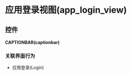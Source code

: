 # 应用登录视图(app_login_view)  <!-- {docsify-ignore-all} -->



## 控件
#### CAPTIONBAR(captionbar)


### 关联界面行为
  * 应用登录(Login)

<script>
 const { createApp } = Vue
  createApp({
    data() {
      return {

      }
    }
  }).use(ElementPlus).mount('#app')
</script>